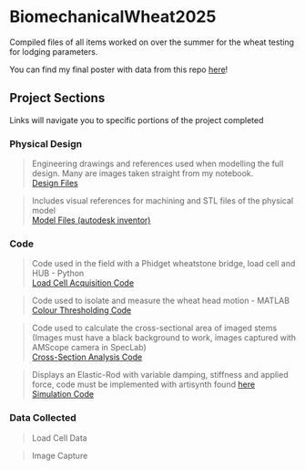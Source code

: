 # BiomechanicalWheat2025
Compiled files of all items worked on over the summer for the wheat testing for lodging parameters. 

You can find my final poster with data from this repo [here](/FinalPoster.pdf)!

## Project Sections
Links will navigate you to specific portions of the project completed  

### Physical Design

> Engineering drawings and references used when modelling the full design. Many are images taken straight from my notebook. </br>[Design Files](/PhysicalDesign/DesignFiles/)

> Includes visual references for machining and STL files of the physical model </br> [Model Files (autodesk inventor)](/PhysicalDesign/modelling)

### Code

> Code used in the field with a Phidget wheatstone bridge, load cell and HUB - Python</br> [Load Cell Acquisition Code](/Code/LoadAcquistion.py)

> Code used to isolate and measure the wheat head motion - MATLAB </br>[Colour Thresholding Code](/Code/ColourThresholding)

> Code used to calculate the cross-sectional area of imaged stems (Images must have a black background to work, images captured with AMScope camera in SpecLab)</br>[Cross-Section Analysis Code](/Code/CrossSectionAnalyzer.m)

> Displays an Elastic-Rod with variable damping, stiffness and applied force, code must be implemented with artisynth found [here](https://www.artisynth.org/Main/HomePage)</br>[Simulation Code](/Code/ElasticRod.java)

### Data Collected

> Load Cell Data

> Image Capture












